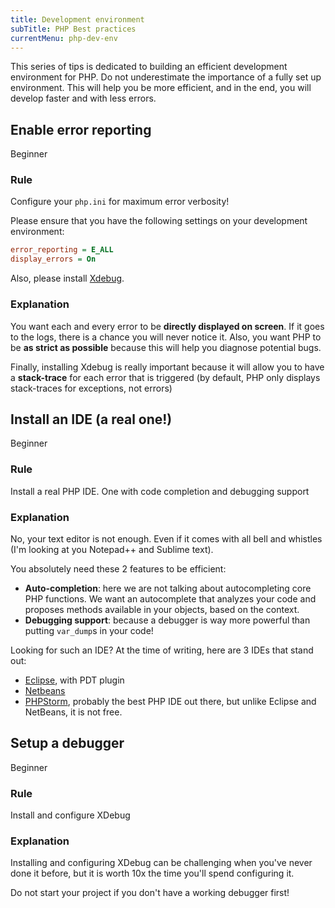 ```yaml
---
title: Development environment
subTitle: PHP Best practices
currentMenu: php-dev-env
---
```


This series of tips is dedicated to building an efficient development environment for PHP.
Do not underestimate the importance of a fully set up environment. This will help you be more efficient,
and in the end, you will develop faster and with less errors.

## Enable error reporting
<span class="label label-success pull-right">Beginner</span>
### Rule 

<div class="alert alert-info">Configure your <code>php.ini</code> for maximum error verbosity!</div>

Please ensure that you have the following settings on your development environment:

```ini
error_reporting = E_ALL
display_errors = On
```

Also, please install [Xdebug](https://xdebug.org/).

### Explanation

You want each and every error to be **directly displayed on screen**. If it goes to the logs, there is a chance you will
never notice it. Also, you want PHP to be **as strict as possible** because this will help you diagnose potential bugs.
 
Finally, installing Xdebug is really important because it will allow you to have a **stack-trace** for each error
that is triggered (by default, PHP only displays stack-traces for exceptions, not errors)

## Install an IDE (a real one!)
<span class="label label-success pull-right">Beginner</span>
### Rule

<div class="alert alert-info">Install a real PHP IDE. One with code completion and debugging support</div>

### Explanation

No, your text editor is not enough. Even if it comes with all bell and whistles (I'm looking at you Notepad++ and
Sublime text).

You absolutely need these 2 features to be efficient:

- **Auto-completion**: here we are not talking about autocompleting core PHP functions. We want an autocomplete that
  analyzes your code and proposes methods available in your objects, based on the context.
- **Debugging support**: because a debugger is way more powerful than putting `var_dump`s in your code!

Looking for such an IDE? At the time of writing, here are 3 IDEs that stand out:
  
- [Eclipse](https://eclipse.org/), with PDT plugin
- [Netbeans](https://netbeans.org/)
- [PHPStorm](https://www.jetbrains.com/phpstorm/), probably the best PHP IDE out there, but unlike Eclipse and NetBeans,
  it is not free.

## Setup a debugger
<span class="label label-success pull-right">Beginner</span>
### Rule

<div class="alert alert-info">Install and configure XDebug</div>

### Explanation

Installing and configuring XDebug can be challenging when you've never done it before, but it is worth 10x the time you'll 
spend configuring it.

<div class="alert alert-danger">Do not start your project if you don't have a working debugger first!</div> 

